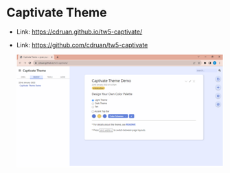 # Captivate Theme

* Link: https://cdruan.github.io/tw5-captivate/
* Link: https://github.com/cdruan/tw5-captivate

  ![Captivate Theme Screenshot](../screenshots/captivate.png)